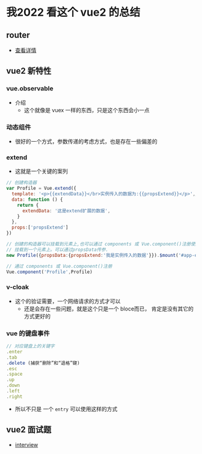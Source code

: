 # 我2022 看这个 vue2 的总结

## router

- [查看详情](./router.md)
## vue2 新特性

### vue.observable

- 介绍
  - 这个就像是 vuex 一样的东西，只是这个东西会小一点

### 动态组件

- 很好的一个方式，参数传递的考虑方式，也是存在一些偏差的 

### extend

- 这就是一个关键的案列
```js
// 创建构造器
var Profile = Vue.extend({
  template: '<p>{{extendData}}</br>实例传入的数据为:{{propsExtend}}</p>',//template对应的标签最外层必须只有一个标签
  data: function () {
    return {
      extendData: '这是extend扩展的数据',
    }
  },
  props:['propsExtend']
})

// 创建的构造器可以挂载到元素上,也可以通过 components 或 Vue.component()注册使用
// 挂载到一个元素上。可以通过propsData传参.
new Profile({propsData:{propsExtend:'我是实例传入的数据'}}).$mount('#app-extend')

// 通过 components 或 Vue.component()注册
Vue.component('Profile',Profile)
```
### v-cloak
- 这个的验证需要，一个网络请求的方式才可以
  - 还是会存在一些问题，就是这个只是一个 bloce而已， 肯定是没有其它的方式更好的 

### vue 的键盘事件

```js
// 对应键盘上的关键字
.enter
.tab
.delete (捕获“删除”和“退格”键)
.esc
.space
.up
.down
.left
.right
```
- 所以不只是 一个 `entry` 可以使用这样的方式

## vue2 面试题 

- [interview](./interview/interview.md)